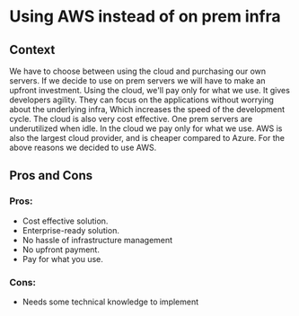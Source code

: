# Using AWS instead of on prem infra

## Context
We have to choose between using the cloud and purchasing our own servers. If we decide to use on prem servers we will have to make an upfront investment. Using the cloud, we'll pay only for what we use. It gives developers agility. They can focus on the applications without worrying about the underlying infra, Which increases the speed of the development cycle. The cloud is also very cost effective. One prem servers are underutilized when idle. In the cloud we pay only for what we use. AWS is also the largest cloud provider, and is cheaper compared to Azure. For the above reasons we decided to use AWS.

## Pros and Cons

### Pros: 
- Cost effective solution.  
- Enterprise-ready solution.
- No hassle of infrastructure management
- No upfront payment.
- Pay for what you use.

### Cons: 
- Needs some technical knowledge to implement